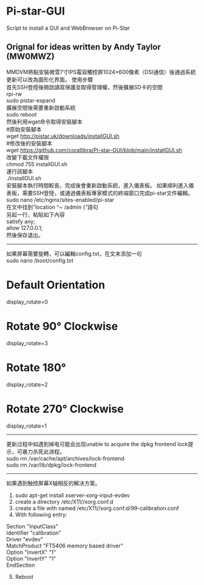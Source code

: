 # Pi-star-GUI  
Script to install a GUI and WebBrowser on Pi-Star  
## Orignal for ideas written by Andy Taylor (MW0MWZ)  
MMDVM熱點安裝微雪7寸IPS電容觸控屏1024×600像素（DSI通信）後通過系統更新可以改為圖形化界面。
使用步驟  
首先SSH登陸後開啟讀寫保護並取得管理權，然後擴展SD卡的空間  
rpi-rw  
sudo pistar-expand  
擴展空間後需要重新啟動系統  
sudo reboot  
然後利用wget命令取得安裝腳本  
#原始安裝腳本  
wget http://pistar.uk/downloads/installGUI.sh  
#修改後的安裝腳本  
wget https://github.com/corallibra/Pi-star-GUI/blob/main/installGUI.sh  
改變下載文件權限  
chmod 755 installGUI.sh  
運行該腳本  
./installGUI.sh  
安裝腳本執行時間較長，完成後會重新啟動系統，進入儀表板。
如果順利進入儀表板，需要SSH登陸，或通過儀表板專家模式的終端窗口完成pi-star文件編輯。
sudo nano /etc/nginx/sites-enabled/pi-star  
在文中找到”location ^~ /admin {“語句  
另起一行，粘貼如下內容  
satisfy any;  
allow 127.0.0.1;  
然後保存退出。

-------------------------------------------------------------------------------------  
如果屏幕需要旋轉，可以編輯config.txt，在文末添加一句  
sudo nano /boot/config.txt  

# Default Orientation  
display_rotate=0  
# Rotate 90° Clockwise  
display_rotate=3  
# Rotate 180°  
display_rotate=2  
# Rotate 270° Clockwise  
display_rotate=1

----------------------------------------------------------------------------------------  
更新过程中如遇到掉电可能会出现unable to acquire the dpkg frontend lock提示，可暴力杀死此进程。  
sudo rm /var/cache/apt/archives/lock-frontend  
sudo rm /var/lib/dpkg/lock-frontend  

-----------------------------------------------------------------------------------------
如果遇到触控屏幕X轴相反的解决方案。  
1. sudo apt-get install xserver-xorg-input-evdev  
2. create a directory /etc/X11//xorg.conf.d  
3. create a file with named /etc/X11//xorg.conf.d/99-calibration.conf  
4. With following entry:  

Section "InputClass"  
        Identifier      "calibration"  
        Driver "evdev"  
        MatchProduct    "FT5406 memory based driver"  
        Option "InvertX" "1"  
        Option "InvertY" "1"  
EndSection

5. Reboot  
